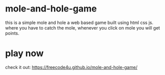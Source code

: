 # mole-and-hole-game
this is a simple mole and hole a web based game built using html css js. <br/>
where you have to catch the mole, whenever you click on mole you will get points.

# play now<br>
check it out: https://freecode4u.github.io/mole-and-hole-game/

